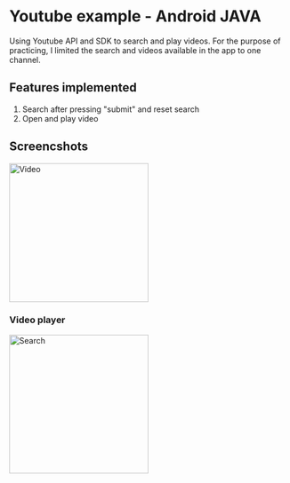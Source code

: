 # Youtube example - Android JAVA
Using Youtube API and SDK to search and play videos. For the purpose of practicing, I limited the search and videos available in the app to one channel.

## Features implemented
1. Search after pressing "submit" and reset search 
2. Open and play video

## Screencshots
<img width="250" alt="Video" src="https://i.imgur.com/KmcAuLH.png"/>


### Video player
<img width="250" alt="Search" src="https://i.imgur.com/aS520or.png"/>
